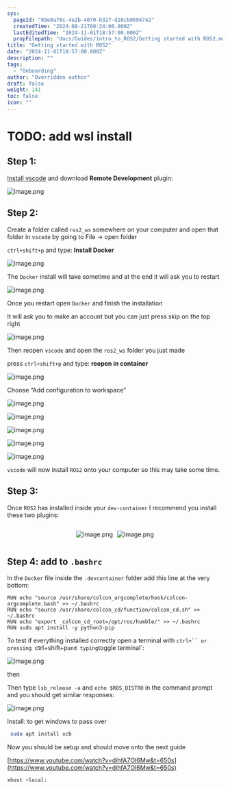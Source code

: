 ```yaml
---
sys:
  pageId: "89e0a78c-4e2b-4070-b327-d28cb0694742"
  createdTime: "2024-08-21T00:24:00.000Z"
  lastEditedTime: "2024-11-01T18:57:00.000Z"
  propFilepath: "docs/Guides/intro_to_ROS2/Getting started with ROS2.md"
title: "Getting started with ROS2"
date: "2024-11-01T18:57:00.000Z"
description: ""
tags:
  - "Onboarding"
author: "Overridden author"
draft: false
weight: 141
toc: false
icon: ""
---
```


# TODO: add wsl install

## Step 1:

[Install vscode](https://code.visualstudio.com/download) and download **Remote Development** plugin:

![image.png](https://prod-files-secure.s3.us-west-2.amazonaws.com/d518164a-d88e-44d1-a4ee-3adb3bd8bce0/efb52993-1881-4a40-b95e-6f020334f022/image.png?X-Amz-Algorithm=AWS4-HMAC-SHA256&X-Amz-Content-Sha256=UNSIGNED-PAYLOAD&X-Amz-Credential=ASIAZI2LB466UC4KOQ5C%2F20250130%2Fus-west-2%2Fs3%2Faws4_request&X-Amz-Date=20250130T080954Z&X-Amz-Expires=3600&X-Amz-Security-Token=IQoJb3JpZ2luX2VjEJb%2F%2F%2F%2F%2F%2F%2F%2F%2F%2FwEaCXVzLXdlc3QtMiJIMEYCIQD0f3cLbiYduTH51besbCd4dElXby4hi0kXdr42Nho62wIhAIhFdrBd22eCoTd%2FYh%2BHf0hz3LCeK4u0PjHIzJEpOZIpKogECJ%2F%2F%2F%2F%2F%2F%2F%2F%2F%2F%2FwEQABoMNjM3NDIzMTgzODA1IgxtR3pD9aZylAYcrcsq3APKLgDxw%2BPFv5Aue%2Fj38cXVC1uVkAQwyuo8F%2B%2BNwhqUchiXmMywmRZEFWQBKbkhbB%2FZ2o1c%2F88MYxLHUr9yD5U%2BQEP95mRzlvi0njwv2xzYxi5EuuXRJVK1ia3iuz4vq7vxDgevvJlhEAC4584PVKUz4vt4p1xi1kolxNjqayOkHmUL3G3x3iG5j%2F2%2Bk6RZwfF4jfWXAMPnegk%2FTBXOYXi%2FA8Mv3odVUQiMHqLmxz%2F6QYnP38tTNrQt5Q%2BVY9EVHpuzg8PyyTr8OU8BXIAVvDOKsZiqjaQ87nrKxCAab49yRYfhL0W2YpZgITOLvpeBP7OMhNT7QcXknTmM6EbGKzGGhTRdlsNANRm0RB17%2FBCbiwIdpcqp4iyY4NvhrbWnxVsrsicg5sXHjxELUnMdI0lbsauVbL59mwstbHO3RM%2F2RVUwwtFSCbV5N2figOHCcPUwMdEuShtuFCuu8Z%2FIIGIYHz8fVQmSQE0Ckfk%2BHxjCgFZNSWLVghYs3j5ELepCKxxyLNk%2FLr9kZei8rH20DJcW3bW5ihpeuLi0%2Bs2SvmtzDrVI700M0ahvqZ33763uyhzi%2BK7yOGsZ0k1Dbp1NPzQzDoQJL5SQ%2BDOahL9v2DlC6MM1f3gWb%2BZSxTunLzDno%2By8BjqkAWTXBv7R2zd24elMnrc%2B01dVr6V%2FZXtP66j44Yx7m%2FR4fwSzhzmZHXWThe8QA7aB%2FZRNMOMPfJcHbeyeOyVJkq0hNLhVZZR2S80uW8kLmZfQLo%2BUincIkZjqm%2FouyAIUzdLO8cYnlMLH6tPhPfTzx4QFh3OEu9%2B2K7WlXxiunoshaL6FRLdQiMfws4TeJFLRfOH6KLxF4l1p39pzGngTbW%2FLXgzw&X-Amz-Signature=13a6cdc4c5066077d7ab928ae6057f6cb2615e78eb3a40f55f81f280c9d02099&X-Amz-SignedHeaders=host&x-id=GetObject)

## Step 2:

Create a folder called `ros2_ws` somewhere on your computer and open that folder in `vscode` by going to File → open folder 

`ctrl+shift+p` and type: **Install Docker**

![image.png](https://prod-files-secure.s3.us-west-2.amazonaws.com/d518164a-d88e-44d1-a4ee-3adb3bd8bce0/2269dc0e-1cd5-47ff-bceb-c04ad9b2eab0/image.png?X-Amz-Algorithm=AWS4-HMAC-SHA256&X-Amz-Content-Sha256=UNSIGNED-PAYLOAD&X-Amz-Credential=ASIAZI2LB466UC4KOQ5C%2F20250130%2Fus-west-2%2Fs3%2Faws4_request&X-Amz-Date=20250130T080954Z&X-Amz-Expires=3600&X-Amz-Security-Token=IQoJb3JpZ2luX2VjEJb%2F%2F%2F%2F%2F%2F%2F%2F%2F%2FwEaCXVzLXdlc3QtMiJIMEYCIQD0f3cLbiYduTH51besbCd4dElXby4hi0kXdr42Nho62wIhAIhFdrBd22eCoTd%2FYh%2BHf0hz3LCeK4u0PjHIzJEpOZIpKogECJ%2F%2F%2F%2F%2F%2F%2F%2F%2F%2F%2FwEQABoMNjM3NDIzMTgzODA1IgxtR3pD9aZylAYcrcsq3APKLgDxw%2BPFv5Aue%2Fj38cXVC1uVkAQwyuo8F%2B%2BNwhqUchiXmMywmRZEFWQBKbkhbB%2FZ2o1c%2F88MYxLHUr9yD5U%2BQEP95mRzlvi0njwv2xzYxi5EuuXRJVK1ia3iuz4vq7vxDgevvJlhEAC4584PVKUz4vt4p1xi1kolxNjqayOkHmUL3G3x3iG5j%2F2%2Bk6RZwfF4jfWXAMPnegk%2FTBXOYXi%2FA8Mv3odVUQiMHqLmxz%2F6QYnP38tTNrQt5Q%2BVY9EVHpuzg8PyyTr8OU8BXIAVvDOKsZiqjaQ87nrKxCAab49yRYfhL0W2YpZgITOLvpeBP7OMhNT7QcXknTmM6EbGKzGGhTRdlsNANRm0RB17%2FBCbiwIdpcqp4iyY4NvhrbWnxVsrsicg5sXHjxELUnMdI0lbsauVbL59mwstbHO3RM%2F2RVUwwtFSCbV5N2figOHCcPUwMdEuShtuFCuu8Z%2FIIGIYHz8fVQmSQE0Ckfk%2BHxjCgFZNSWLVghYs3j5ELepCKxxyLNk%2FLr9kZei8rH20DJcW3bW5ihpeuLi0%2Bs2SvmtzDrVI700M0ahvqZ33763uyhzi%2BK7yOGsZ0k1Dbp1NPzQzDoQJL5SQ%2BDOahL9v2DlC6MM1f3gWb%2BZSxTunLzDno%2By8BjqkAWTXBv7R2zd24elMnrc%2B01dVr6V%2FZXtP66j44Yx7m%2FR4fwSzhzmZHXWThe8QA7aB%2FZRNMOMPfJcHbeyeOyVJkq0hNLhVZZR2S80uW8kLmZfQLo%2BUincIkZjqm%2FouyAIUzdLO8cYnlMLH6tPhPfTzx4QFh3OEu9%2B2K7WlXxiunoshaL6FRLdQiMfws4TeJFLRfOH6KLxF4l1p39pzGngTbW%2FLXgzw&X-Amz-Signature=3a9ac3c57234972cf59340a1425acafe9517b0d4f59cace6e24872aacc06fad6&X-Amz-SignedHeaders=host&x-id=GetObject)

The `Docker` install will take sometime and at the end it will ask you to restart

![image.png](https://prod-files-secure.s3.us-west-2.amazonaws.com/d518164a-d88e-44d1-a4ee-3adb3bd8bce0/ed233f78-be33-4b1f-b89c-9c346c0e961e/image.png?X-Amz-Algorithm=AWS4-HMAC-SHA256&X-Amz-Content-Sha256=UNSIGNED-PAYLOAD&X-Amz-Credential=ASIAZI2LB466UC4KOQ5C%2F20250130%2Fus-west-2%2Fs3%2Faws4_request&X-Amz-Date=20250130T080954Z&X-Amz-Expires=3600&X-Amz-Security-Token=IQoJb3JpZ2luX2VjEJb%2F%2F%2F%2F%2F%2F%2F%2F%2F%2FwEaCXVzLXdlc3QtMiJIMEYCIQD0f3cLbiYduTH51besbCd4dElXby4hi0kXdr42Nho62wIhAIhFdrBd22eCoTd%2FYh%2BHf0hz3LCeK4u0PjHIzJEpOZIpKogECJ%2F%2F%2F%2F%2F%2F%2F%2F%2F%2F%2FwEQABoMNjM3NDIzMTgzODA1IgxtR3pD9aZylAYcrcsq3APKLgDxw%2BPFv5Aue%2Fj38cXVC1uVkAQwyuo8F%2B%2BNwhqUchiXmMywmRZEFWQBKbkhbB%2FZ2o1c%2F88MYxLHUr9yD5U%2BQEP95mRzlvi0njwv2xzYxi5EuuXRJVK1ia3iuz4vq7vxDgevvJlhEAC4584PVKUz4vt4p1xi1kolxNjqayOkHmUL3G3x3iG5j%2F2%2Bk6RZwfF4jfWXAMPnegk%2FTBXOYXi%2FA8Mv3odVUQiMHqLmxz%2F6QYnP38tTNrQt5Q%2BVY9EVHpuzg8PyyTr8OU8BXIAVvDOKsZiqjaQ87nrKxCAab49yRYfhL0W2YpZgITOLvpeBP7OMhNT7QcXknTmM6EbGKzGGhTRdlsNANRm0RB17%2FBCbiwIdpcqp4iyY4NvhrbWnxVsrsicg5sXHjxELUnMdI0lbsauVbL59mwstbHO3RM%2F2RVUwwtFSCbV5N2figOHCcPUwMdEuShtuFCuu8Z%2FIIGIYHz8fVQmSQE0Ckfk%2BHxjCgFZNSWLVghYs3j5ELepCKxxyLNk%2FLr9kZei8rH20DJcW3bW5ihpeuLi0%2Bs2SvmtzDrVI700M0ahvqZ33763uyhzi%2BK7yOGsZ0k1Dbp1NPzQzDoQJL5SQ%2BDOahL9v2DlC6MM1f3gWb%2BZSxTunLzDno%2By8BjqkAWTXBv7R2zd24elMnrc%2B01dVr6V%2FZXtP66j44Yx7m%2FR4fwSzhzmZHXWThe8QA7aB%2FZRNMOMPfJcHbeyeOyVJkq0hNLhVZZR2S80uW8kLmZfQLo%2BUincIkZjqm%2FouyAIUzdLO8cYnlMLH6tPhPfTzx4QFh3OEu9%2B2K7WlXxiunoshaL6FRLdQiMfws4TeJFLRfOH6KLxF4l1p39pzGngTbW%2FLXgzw&X-Amz-Signature=95b8a81b6b2559b81cce02691e36ca3249d899c52260e5f8ea4e61ae13bb4f43&X-Amz-SignedHeaders=host&x-id=GetObject)

Once you restart open `Docker` and finish the installation

It will ask you to make an account but you can just press skip on the top right

![image.png](https://prod-files-secure.s3.us-west-2.amazonaws.com/d518164a-d88e-44d1-a4ee-3adb3bd8bce0/21010ad9-1659-4fd9-9f59-9932a09b2a3d/image.png?X-Amz-Algorithm=AWS4-HMAC-SHA256&X-Amz-Content-Sha256=UNSIGNED-PAYLOAD&X-Amz-Credential=ASIAZI2LB466UC4KOQ5C%2F20250130%2Fus-west-2%2Fs3%2Faws4_request&X-Amz-Date=20250130T080954Z&X-Amz-Expires=3600&X-Amz-Security-Token=IQoJb3JpZ2luX2VjEJb%2F%2F%2F%2F%2F%2F%2F%2F%2F%2FwEaCXVzLXdlc3QtMiJIMEYCIQD0f3cLbiYduTH51besbCd4dElXby4hi0kXdr42Nho62wIhAIhFdrBd22eCoTd%2FYh%2BHf0hz3LCeK4u0PjHIzJEpOZIpKogECJ%2F%2F%2F%2F%2F%2F%2F%2F%2F%2F%2FwEQABoMNjM3NDIzMTgzODA1IgxtR3pD9aZylAYcrcsq3APKLgDxw%2BPFv5Aue%2Fj38cXVC1uVkAQwyuo8F%2B%2BNwhqUchiXmMywmRZEFWQBKbkhbB%2FZ2o1c%2F88MYxLHUr9yD5U%2BQEP95mRzlvi0njwv2xzYxi5EuuXRJVK1ia3iuz4vq7vxDgevvJlhEAC4584PVKUz4vt4p1xi1kolxNjqayOkHmUL3G3x3iG5j%2F2%2Bk6RZwfF4jfWXAMPnegk%2FTBXOYXi%2FA8Mv3odVUQiMHqLmxz%2F6QYnP38tTNrQt5Q%2BVY9EVHpuzg8PyyTr8OU8BXIAVvDOKsZiqjaQ87nrKxCAab49yRYfhL0W2YpZgITOLvpeBP7OMhNT7QcXknTmM6EbGKzGGhTRdlsNANRm0RB17%2FBCbiwIdpcqp4iyY4NvhrbWnxVsrsicg5sXHjxELUnMdI0lbsauVbL59mwstbHO3RM%2F2RVUwwtFSCbV5N2figOHCcPUwMdEuShtuFCuu8Z%2FIIGIYHz8fVQmSQE0Ckfk%2BHxjCgFZNSWLVghYs3j5ELepCKxxyLNk%2FLr9kZei8rH20DJcW3bW5ihpeuLi0%2Bs2SvmtzDrVI700M0ahvqZ33763uyhzi%2BK7yOGsZ0k1Dbp1NPzQzDoQJL5SQ%2BDOahL9v2DlC6MM1f3gWb%2BZSxTunLzDno%2By8BjqkAWTXBv7R2zd24elMnrc%2B01dVr6V%2FZXtP66j44Yx7m%2FR4fwSzhzmZHXWThe8QA7aB%2FZRNMOMPfJcHbeyeOyVJkq0hNLhVZZR2S80uW8kLmZfQLo%2BUincIkZjqm%2FouyAIUzdLO8cYnlMLH6tPhPfTzx4QFh3OEu9%2B2K7WlXxiunoshaL6FRLdQiMfws4TeJFLRfOH6KLxF4l1p39pzGngTbW%2FLXgzw&X-Amz-Signature=56920d8ea1eb485a6bff192a0f604b69aa2e19525f8a145fb28cec819f4975da&X-Amz-SignedHeaders=host&x-id=GetObject)

Then reopen `vscode` and open the `ros2_ws` folder you just made

press `ctrl+shift+p` and type: **reopen in container**

![image.png](https://prod-files-secure.s3.us-west-2.amazonaws.com/d518164a-d88e-44d1-a4ee-3adb3bd8bce0/4e93b8c2-41ad-488c-8095-c74205196118/image.png?X-Amz-Algorithm=AWS4-HMAC-SHA256&X-Amz-Content-Sha256=UNSIGNED-PAYLOAD&X-Amz-Credential=ASIAZI2LB466UC4KOQ5C%2F20250130%2Fus-west-2%2Fs3%2Faws4_request&X-Amz-Date=20250130T080954Z&X-Amz-Expires=3600&X-Amz-Security-Token=IQoJb3JpZ2luX2VjEJb%2F%2F%2F%2F%2F%2F%2F%2F%2F%2FwEaCXVzLXdlc3QtMiJIMEYCIQD0f3cLbiYduTH51besbCd4dElXby4hi0kXdr42Nho62wIhAIhFdrBd22eCoTd%2FYh%2BHf0hz3LCeK4u0PjHIzJEpOZIpKogECJ%2F%2F%2F%2F%2F%2F%2F%2F%2F%2F%2FwEQABoMNjM3NDIzMTgzODA1IgxtR3pD9aZylAYcrcsq3APKLgDxw%2BPFv5Aue%2Fj38cXVC1uVkAQwyuo8F%2B%2BNwhqUchiXmMywmRZEFWQBKbkhbB%2FZ2o1c%2F88MYxLHUr9yD5U%2BQEP95mRzlvi0njwv2xzYxi5EuuXRJVK1ia3iuz4vq7vxDgevvJlhEAC4584PVKUz4vt4p1xi1kolxNjqayOkHmUL3G3x3iG5j%2F2%2Bk6RZwfF4jfWXAMPnegk%2FTBXOYXi%2FA8Mv3odVUQiMHqLmxz%2F6QYnP38tTNrQt5Q%2BVY9EVHpuzg8PyyTr8OU8BXIAVvDOKsZiqjaQ87nrKxCAab49yRYfhL0W2YpZgITOLvpeBP7OMhNT7QcXknTmM6EbGKzGGhTRdlsNANRm0RB17%2FBCbiwIdpcqp4iyY4NvhrbWnxVsrsicg5sXHjxELUnMdI0lbsauVbL59mwstbHO3RM%2F2RVUwwtFSCbV5N2figOHCcPUwMdEuShtuFCuu8Z%2FIIGIYHz8fVQmSQE0Ckfk%2BHxjCgFZNSWLVghYs3j5ELepCKxxyLNk%2FLr9kZei8rH20DJcW3bW5ihpeuLi0%2Bs2SvmtzDrVI700M0ahvqZ33763uyhzi%2BK7yOGsZ0k1Dbp1NPzQzDoQJL5SQ%2BDOahL9v2DlC6MM1f3gWb%2BZSxTunLzDno%2By8BjqkAWTXBv7R2zd24elMnrc%2B01dVr6V%2FZXtP66j44Yx7m%2FR4fwSzhzmZHXWThe8QA7aB%2FZRNMOMPfJcHbeyeOyVJkq0hNLhVZZR2S80uW8kLmZfQLo%2BUincIkZjqm%2FouyAIUzdLO8cYnlMLH6tPhPfTzx4QFh3OEu9%2B2K7WlXxiunoshaL6FRLdQiMfws4TeJFLRfOH6KLxF4l1p39pzGngTbW%2FLXgzw&X-Amz-Signature=38820ced806649261985c972645a27478bacf66db9ca92f3889be3efc197b621&X-Amz-SignedHeaders=host&x-id=GetObject)

Choose “Add configuration to workspace”

![image.png](https://prod-files-secure.s3.us-west-2.amazonaws.com/d518164a-d88e-44d1-a4ee-3adb3bd8bce0/9560b282-5060-4989-ba37-97e7b2c22476/image.png?X-Amz-Algorithm=AWS4-HMAC-SHA256&X-Amz-Content-Sha256=UNSIGNED-PAYLOAD&X-Amz-Credential=ASIAZI2LB466UC4KOQ5C%2F20250130%2Fus-west-2%2Fs3%2Faws4_request&X-Amz-Date=20250130T080954Z&X-Amz-Expires=3600&X-Amz-Security-Token=IQoJb3JpZ2luX2VjEJb%2F%2F%2F%2F%2F%2F%2F%2F%2F%2FwEaCXVzLXdlc3QtMiJIMEYCIQD0f3cLbiYduTH51besbCd4dElXby4hi0kXdr42Nho62wIhAIhFdrBd22eCoTd%2FYh%2BHf0hz3LCeK4u0PjHIzJEpOZIpKogECJ%2F%2F%2F%2F%2F%2F%2F%2F%2F%2F%2FwEQABoMNjM3NDIzMTgzODA1IgxtR3pD9aZylAYcrcsq3APKLgDxw%2BPFv5Aue%2Fj38cXVC1uVkAQwyuo8F%2B%2BNwhqUchiXmMywmRZEFWQBKbkhbB%2FZ2o1c%2F88MYxLHUr9yD5U%2BQEP95mRzlvi0njwv2xzYxi5EuuXRJVK1ia3iuz4vq7vxDgevvJlhEAC4584PVKUz4vt4p1xi1kolxNjqayOkHmUL3G3x3iG5j%2F2%2Bk6RZwfF4jfWXAMPnegk%2FTBXOYXi%2FA8Mv3odVUQiMHqLmxz%2F6QYnP38tTNrQt5Q%2BVY9EVHpuzg8PyyTr8OU8BXIAVvDOKsZiqjaQ87nrKxCAab49yRYfhL0W2YpZgITOLvpeBP7OMhNT7QcXknTmM6EbGKzGGhTRdlsNANRm0RB17%2FBCbiwIdpcqp4iyY4NvhrbWnxVsrsicg5sXHjxELUnMdI0lbsauVbL59mwstbHO3RM%2F2RVUwwtFSCbV5N2figOHCcPUwMdEuShtuFCuu8Z%2FIIGIYHz8fVQmSQE0Ckfk%2BHxjCgFZNSWLVghYs3j5ELepCKxxyLNk%2FLr9kZei8rH20DJcW3bW5ihpeuLi0%2Bs2SvmtzDrVI700M0ahvqZ33763uyhzi%2BK7yOGsZ0k1Dbp1NPzQzDoQJL5SQ%2BDOahL9v2DlC6MM1f3gWb%2BZSxTunLzDno%2By8BjqkAWTXBv7R2zd24elMnrc%2B01dVr6V%2FZXtP66j44Yx7m%2FR4fwSzhzmZHXWThe8QA7aB%2FZRNMOMPfJcHbeyeOyVJkq0hNLhVZZR2S80uW8kLmZfQLo%2BUincIkZjqm%2FouyAIUzdLO8cYnlMLH6tPhPfTzx4QFh3OEu9%2B2K7WlXxiunoshaL6FRLdQiMfws4TeJFLRfOH6KLxF4l1p39pzGngTbW%2FLXgzw&X-Amz-Signature=693922c7fee008f386b1d86c2c62ec8c1eb8a27ff6a3ed0660aede440224071e&X-Amz-SignedHeaders=host&x-id=GetObject)

![image.png](https://prod-files-secure.s3.us-west-2.amazonaws.com/d518164a-d88e-44d1-a4ee-3adb3bd8bce0/2ee63f81-886b-48e8-a553-dc6e5eac99e4/image.png?X-Amz-Algorithm=AWS4-HMAC-SHA256&X-Amz-Content-Sha256=UNSIGNED-PAYLOAD&X-Amz-Credential=ASIAZI2LB466UC4KOQ5C%2F20250130%2Fus-west-2%2Fs3%2Faws4_request&X-Amz-Date=20250130T080954Z&X-Amz-Expires=3600&X-Amz-Security-Token=IQoJb3JpZ2luX2VjEJb%2F%2F%2F%2F%2F%2F%2F%2F%2F%2FwEaCXVzLXdlc3QtMiJIMEYCIQD0f3cLbiYduTH51besbCd4dElXby4hi0kXdr42Nho62wIhAIhFdrBd22eCoTd%2FYh%2BHf0hz3LCeK4u0PjHIzJEpOZIpKogECJ%2F%2F%2F%2F%2F%2F%2F%2F%2F%2F%2FwEQABoMNjM3NDIzMTgzODA1IgxtR3pD9aZylAYcrcsq3APKLgDxw%2BPFv5Aue%2Fj38cXVC1uVkAQwyuo8F%2B%2BNwhqUchiXmMywmRZEFWQBKbkhbB%2FZ2o1c%2F88MYxLHUr9yD5U%2BQEP95mRzlvi0njwv2xzYxi5EuuXRJVK1ia3iuz4vq7vxDgevvJlhEAC4584PVKUz4vt4p1xi1kolxNjqayOkHmUL3G3x3iG5j%2F2%2Bk6RZwfF4jfWXAMPnegk%2FTBXOYXi%2FA8Mv3odVUQiMHqLmxz%2F6QYnP38tTNrQt5Q%2BVY9EVHpuzg8PyyTr8OU8BXIAVvDOKsZiqjaQ87nrKxCAab49yRYfhL0W2YpZgITOLvpeBP7OMhNT7QcXknTmM6EbGKzGGhTRdlsNANRm0RB17%2FBCbiwIdpcqp4iyY4NvhrbWnxVsrsicg5sXHjxELUnMdI0lbsauVbL59mwstbHO3RM%2F2RVUwwtFSCbV5N2figOHCcPUwMdEuShtuFCuu8Z%2FIIGIYHz8fVQmSQE0Ckfk%2BHxjCgFZNSWLVghYs3j5ELepCKxxyLNk%2FLr9kZei8rH20DJcW3bW5ihpeuLi0%2Bs2SvmtzDrVI700M0ahvqZ33763uyhzi%2BK7yOGsZ0k1Dbp1NPzQzDoQJL5SQ%2BDOahL9v2DlC6MM1f3gWb%2BZSxTunLzDno%2By8BjqkAWTXBv7R2zd24elMnrc%2B01dVr6V%2FZXtP66j44Yx7m%2FR4fwSzhzmZHXWThe8QA7aB%2FZRNMOMPfJcHbeyeOyVJkq0hNLhVZZR2S80uW8kLmZfQLo%2BUincIkZjqm%2FouyAIUzdLO8cYnlMLH6tPhPfTzx4QFh3OEu9%2B2K7WlXxiunoshaL6FRLdQiMfws4TeJFLRfOH6KLxF4l1p39pzGngTbW%2FLXgzw&X-Amz-Signature=4796b5d27de224f86132d59d44eb8bc5c3cb782701d928aef8387b5e8507262b&X-Amz-SignedHeaders=host&x-id=GetObject)

![image.png](https://prod-files-secure.s3.us-west-2.amazonaws.com/d518164a-d88e-44d1-a4ee-3adb3bd8bce0/ae1580b2-b048-407e-aed9-b584224a7a04/image.png?X-Amz-Algorithm=AWS4-HMAC-SHA256&X-Amz-Content-Sha256=UNSIGNED-PAYLOAD&X-Amz-Credential=ASIAZI2LB466UC4KOQ5C%2F20250130%2Fus-west-2%2Fs3%2Faws4_request&X-Amz-Date=20250130T080954Z&X-Amz-Expires=3600&X-Amz-Security-Token=IQoJb3JpZ2luX2VjEJb%2F%2F%2F%2F%2F%2F%2F%2F%2F%2FwEaCXVzLXdlc3QtMiJIMEYCIQD0f3cLbiYduTH51besbCd4dElXby4hi0kXdr42Nho62wIhAIhFdrBd22eCoTd%2FYh%2BHf0hz3LCeK4u0PjHIzJEpOZIpKogECJ%2F%2F%2F%2F%2F%2F%2F%2F%2F%2F%2FwEQABoMNjM3NDIzMTgzODA1IgxtR3pD9aZylAYcrcsq3APKLgDxw%2BPFv5Aue%2Fj38cXVC1uVkAQwyuo8F%2B%2BNwhqUchiXmMywmRZEFWQBKbkhbB%2FZ2o1c%2F88MYxLHUr9yD5U%2BQEP95mRzlvi0njwv2xzYxi5EuuXRJVK1ia3iuz4vq7vxDgevvJlhEAC4584PVKUz4vt4p1xi1kolxNjqayOkHmUL3G3x3iG5j%2F2%2Bk6RZwfF4jfWXAMPnegk%2FTBXOYXi%2FA8Mv3odVUQiMHqLmxz%2F6QYnP38tTNrQt5Q%2BVY9EVHpuzg8PyyTr8OU8BXIAVvDOKsZiqjaQ87nrKxCAab49yRYfhL0W2YpZgITOLvpeBP7OMhNT7QcXknTmM6EbGKzGGhTRdlsNANRm0RB17%2FBCbiwIdpcqp4iyY4NvhrbWnxVsrsicg5sXHjxELUnMdI0lbsauVbL59mwstbHO3RM%2F2RVUwwtFSCbV5N2figOHCcPUwMdEuShtuFCuu8Z%2FIIGIYHz8fVQmSQE0Ckfk%2BHxjCgFZNSWLVghYs3j5ELepCKxxyLNk%2FLr9kZei8rH20DJcW3bW5ihpeuLi0%2Bs2SvmtzDrVI700M0ahvqZ33763uyhzi%2BK7yOGsZ0k1Dbp1NPzQzDoQJL5SQ%2BDOahL9v2DlC6MM1f3gWb%2BZSxTunLzDno%2By8BjqkAWTXBv7R2zd24elMnrc%2B01dVr6V%2FZXtP66j44Yx7m%2FR4fwSzhzmZHXWThe8QA7aB%2FZRNMOMPfJcHbeyeOyVJkq0hNLhVZZR2S80uW8kLmZfQLo%2BUincIkZjqm%2FouyAIUzdLO8cYnlMLH6tPhPfTzx4QFh3OEu9%2B2K7WlXxiunoshaL6FRLdQiMfws4TeJFLRfOH6KLxF4l1p39pzGngTbW%2FLXgzw&X-Amz-Signature=c28a087d22593c86fefb67dbc586c80d522c2c069ef2eb447bc392ab58a0a079&X-Amz-SignedHeaders=host&x-id=GetObject)

![image.png](https://prod-files-secure.s3.us-west-2.amazonaws.com/d518164a-d88e-44d1-a4ee-3adb3bd8bce0/53255b28-f75e-430f-b9e3-c0ac8577e42b/image.png?X-Amz-Algorithm=AWS4-HMAC-SHA256&X-Amz-Content-Sha256=UNSIGNED-PAYLOAD&X-Amz-Credential=ASIAZI2LB466UC4KOQ5C%2F20250130%2Fus-west-2%2Fs3%2Faws4_request&X-Amz-Date=20250130T080954Z&X-Amz-Expires=3600&X-Amz-Security-Token=IQoJb3JpZ2luX2VjEJb%2F%2F%2F%2F%2F%2F%2F%2F%2F%2FwEaCXVzLXdlc3QtMiJIMEYCIQD0f3cLbiYduTH51besbCd4dElXby4hi0kXdr42Nho62wIhAIhFdrBd22eCoTd%2FYh%2BHf0hz3LCeK4u0PjHIzJEpOZIpKogECJ%2F%2F%2F%2F%2F%2F%2F%2F%2F%2F%2FwEQABoMNjM3NDIzMTgzODA1IgxtR3pD9aZylAYcrcsq3APKLgDxw%2BPFv5Aue%2Fj38cXVC1uVkAQwyuo8F%2B%2BNwhqUchiXmMywmRZEFWQBKbkhbB%2FZ2o1c%2F88MYxLHUr9yD5U%2BQEP95mRzlvi0njwv2xzYxi5EuuXRJVK1ia3iuz4vq7vxDgevvJlhEAC4584PVKUz4vt4p1xi1kolxNjqayOkHmUL3G3x3iG5j%2F2%2Bk6RZwfF4jfWXAMPnegk%2FTBXOYXi%2FA8Mv3odVUQiMHqLmxz%2F6QYnP38tTNrQt5Q%2BVY9EVHpuzg8PyyTr8OU8BXIAVvDOKsZiqjaQ87nrKxCAab49yRYfhL0W2YpZgITOLvpeBP7OMhNT7QcXknTmM6EbGKzGGhTRdlsNANRm0RB17%2FBCbiwIdpcqp4iyY4NvhrbWnxVsrsicg5sXHjxELUnMdI0lbsauVbL59mwstbHO3RM%2F2RVUwwtFSCbV5N2figOHCcPUwMdEuShtuFCuu8Z%2FIIGIYHz8fVQmSQE0Ckfk%2BHxjCgFZNSWLVghYs3j5ELepCKxxyLNk%2FLr9kZei8rH20DJcW3bW5ihpeuLi0%2Bs2SvmtzDrVI700M0ahvqZ33763uyhzi%2BK7yOGsZ0k1Dbp1NPzQzDoQJL5SQ%2BDOahL9v2DlC6MM1f3gWb%2BZSxTunLzDno%2By8BjqkAWTXBv7R2zd24elMnrc%2B01dVr6V%2FZXtP66j44Yx7m%2FR4fwSzhzmZHXWThe8QA7aB%2FZRNMOMPfJcHbeyeOyVJkq0hNLhVZZR2S80uW8kLmZfQLo%2BUincIkZjqm%2FouyAIUzdLO8cYnlMLH6tPhPfTzx4QFh3OEu9%2B2K7WlXxiunoshaL6FRLdQiMfws4TeJFLRfOH6KLxF4l1p39pzGngTbW%2FLXgzw&X-Amz-Signature=9cdf31a14442a6dee2741db2eb21b6ca0c0a69b3645474bed02904cb58da543e&X-Amz-SignedHeaders=host&x-id=GetObject)

![image.png](https://prod-files-secure.s3.us-west-2.amazonaws.com/d518164a-d88e-44d1-a4ee-3adb3bd8bce0/7c562767-5af9-4ffb-97d1-327bcdf4ee00/image.png?X-Amz-Algorithm=AWS4-HMAC-SHA256&X-Amz-Content-Sha256=UNSIGNED-PAYLOAD&X-Amz-Credential=ASIAZI2LB466UC4KOQ5C%2F20250130%2Fus-west-2%2Fs3%2Faws4_request&X-Amz-Date=20250130T080954Z&X-Amz-Expires=3600&X-Amz-Security-Token=IQoJb3JpZ2luX2VjEJb%2F%2F%2F%2F%2F%2F%2F%2F%2F%2FwEaCXVzLXdlc3QtMiJIMEYCIQD0f3cLbiYduTH51besbCd4dElXby4hi0kXdr42Nho62wIhAIhFdrBd22eCoTd%2FYh%2BHf0hz3LCeK4u0PjHIzJEpOZIpKogECJ%2F%2F%2F%2F%2F%2F%2F%2F%2F%2F%2FwEQABoMNjM3NDIzMTgzODA1IgxtR3pD9aZylAYcrcsq3APKLgDxw%2BPFv5Aue%2Fj38cXVC1uVkAQwyuo8F%2B%2BNwhqUchiXmMywmRZEFWQBKbkhbB%2FZ2o1c%2F88MYxLHUr9yD5U%2BQEP95mRzlvi0njwv2xzYxi5EuuXRJVK1ia3iuz4vq7vxDgevvJlhEAC4584PVKUz4vt4p1xi1kolxNjqayOkHmUL3G3x3iG5j%2F2%2Bk6RZwfF4jfWXAMPnegk%2FTBXOYXi%2FA8Mv3odVUQiMHqLmxz%2F6QYnP38tTNrQt5Q%2BVY9EVHpuzg8PyyTr8OU8BXIAVvDOKsZiqjaQ87nrKxCAab49yRYfhL0W2YpZgITOLvpeBP7OMhNT7QcXknTmM6EbGKzGGhTRdlsNANRm0RB17%2FBCbiwIdpcqp4iyY4NvhrbWnxVsrsicg5sXHjxELUnMdI0lbsauVbL59mwstbHO3RM%2F2RVUwwtFSCbV5N2figOHCcPUwMdEuShtuFCuu8Z%2FIIGIYHz8fVQmSQE0Ckfk%2BHxjCgFZNSWLVghYs3j5ELepCKxxyLNk%2FLr9kZei8rH20DJcW3bW5ihpeuLi0%2Bs2SvmtzDrVI700M0ahvqZ33763uyhzi%2BK7yOGsZ0k1Dbp1NPzQzDoQJL5SQ%2BDOahL9v2DlC6MM1f3gWb%2BZSxTunLzDno%2By8BjqkAWTXBv7R2zd24elMnrc%2B01dVr6V%2FZXtP66j44Yx7m%2FR4fwSzhzmZHXWThe8QA7aB%2FZRNMOMPfJcHbeyeOyVJkq0hNLhVZZR2S80uW8kLmZfQLo%2BUincIkZjqm%2FouyAIUzdLO8cYnlMLH6tPhPfTzx4QFh3OEu9%2B2K7WlXxiunoshaL6FRLdQiMfws4TeJFLRfOH6KLxF4l1p39pzGngTbW%2FLXgzw&X-Amz-Signature=8abbf1554e2bba20a96febcbfb7dd1833e612a93276928c7d9aa9079a8606c98&X-Amz-SignedHeaders=host&x-id=GetObject)

`vscode` will now install `ROS2` onto your computer so this may take some time.

## Step 3:

Once `ROS2` has installed inside your `dev-container` I recommend you install these two plugins:

<div style="display: flex;flex-direction: row; column-gap:10px; max-width: 630px;justify-content: center;">
<div>

![image.png](https://prod-files-secure.s3.us-west-2.amazonaws.com/d518164a-d88e-44d1-a4ee-3adb3bd8bce0/3fc3d550-5a54-4ba1-ba6b-faa01cdb7369/image.png?X-Amz-Algorithm=AWS4-HMAC-SHA256&X-Amz-Content-Sha256=UNSIGNED-PAYLOAD&X-Amz-Credential=ASIAZI2LB466YRYNWKIA%2F20250130%2Fus-west-2%2Fs3%2Faws4_request&X-Amz-Date=20250130T080955Z&X-Amz-Expires=3600&X-Amz-Security-Token=IQoJb3JpZ2luX2VjEJb%2F%2F%2F%2F%2F%2F%2F%2F%2F%2FwEaCXVzLXdlc3QtMiJIMEYCIQC%2FFozjhWAd8yMS%2FR5Ui%2FMux1jD%2FHS1p6fZsZDJbKQdAAIhAPnZuIXexq2fhBUZxeQSM6sIpI4XoNWF0xs9u0EHvXDlKogECJ%2F%2F%2F%2F%2F%2F%2F%2F%2F%2F%2FwEQABoMNjM3NDIzMTgzODA1Igyu4I%2Fb3EDr5aBvvAIq3ANJS0AirXgH5d7IMJ5D%2BGBwwPxyYIkFVDfZq5AAWf2JdI9Xxy9h%2BtKO%2Fe%2Fo0l26B36jA0Z0n%2BApK55aeiz8AgLNjap27mUqxk0jHHQKRqlQK%2B9etChyOjpwyxIBMBIZ5IOlMsEPOscJBY%2B627Kcb9ors5ULJztdwO9y5WcZm6VHF0NCldnnGYucAO8Qr00f2GapUAY979fDLu8V8720scatFo5%2FKwjHlZPkyI6LVUWsrIj8mMV0Ya1%2Fxh0EQ0GHUlLYq3KtCI2KrHCyask83XjInXiIVQsOYj3ZQS338bKmM8L1SkkQxHA%2BfxmqA6QObm95xWPMmR0YowllQQfW0Xcxx7hpfrf4qKGsEDqdw1Rz8mEGATBQLtzmPbLvL%2F4BCCRiX%2Br4XiPn46Hl6EPKmOBImvwtk%2BmtTxvwS0%2B8PyhgigAIRMt7nvhO7i0k%2FJ%2Bq1x4%2FPhhpN%2BmwCkR6jCFZOxT9QggqBY7fA8uO9YOGFM6kTcSWIP5DcGo%2BzVktWbrsDfwAFNZMBcfPuQUYZvN0VDhDYvTOP%2F6HpMIyVnPgRf9PqOYKzXYF3LlNpF677C3YLqhyu%2Fi%2FQ2OwoG0YNjfl5JTjHQxR4P%2FNCqqhypFELDziycdbieZDcMLnjx4y4zCIpOy8BjqkAdK5IpLVr1LZFTu00kBEV5ky%2F6n1Q7bbUgZ5R4eZH1waOAnj1RC0woZlbuzsrrMslG0RqhZpJKMO2yq%2BvXG2KV7EuIx00o5dPM6AuGEVzQe835XupdRCduF3kemB9kMo9uwti2zJjZnO6ielQwZQUnye2wxj1Yvc8fUj5x7eE1eXc0uRBeKWA1QRh2UqvQ%2BIFgCOl8Nw216q4ilhHaVmrKAjSAqo&X-Amz-Signature=ec6fa97102b8b54cd626b949f2aa8a188ceb70647658a286d6d40f44c7678f1d&X-Amz-SignedHeaders=host&x-id=GetObject)

</div>
<div>

![image.png](https://prod-files-secure.s3.us-west-2.amazonaws.com/d518164a-d88e-44d1-a4ee-3adb3bd8bce0/d994cc66-13c2-4093-a5a3-f84cf4601a82/image.png?X-Amz-Algorithm=AWS4-HMAC-SHA256&X-Amz-Content-Sha256=UNSIGNED-PAYLOAD&X-Amz-Credential=ASIAZI2LB466XZPMSWNJ%2F20250130%2Fus-west-2%2Fs3%2Faws4_request&X-Amz-Date=20250130T080956Z&X-Amz-Expires=3600&X-Amz-Security-Token=IQoJb3JpZ2luX2VjEJb%2F%2F%2F%2F%2F%2F%2F%2F%2F%2FwEaCXVzLXdlc3QtMiJIMEYCIQC8J2GRyvQ2mS%2FFkLNmREp9q7oxg4NgYTOoUebJlcbK3AIhAKxEYaK6U3wI4sARJscbou975GPAJBdgjjUQRnjYAYe3KogECJ%2F%2F%2F%2F%2F%2F%2F%2F%2F%2F%2FwEQABoMNjM3NDIzMTgzODA1IgzHR%2F3tIaVbu8c%2F7Msq3AMSLX0Wu97JZilkrJ4KL7MfJSVlbTV73dJCj0LvermLXSPRCpzy2h8ZJuI7EFbVDmBKZnAbre0iBl3ed4pkSvN1RcVmmxQtMBbzg8KXMC51%2BCcUA%2F%2Fw3rRkl3rq382qpozLzA%2Fu9xtcw6Noaeuq9DbxneWPgX2bJJPqcvhw%2BAvkCAZ8QfA6cl9pZA%2FQviUF1XaqHKXaKU1u1RJws6m4TjunTTvL0vi6G7GIck7lMFyqtNeFj0PH3cLhH59XzuGCd2wZInt7Y1sGNRq5AJonjUBBTAvirSWkePTO9aCCTuYeEKpa397uGNS0EtfzlVTeQDOUd%2FCTMjz3Nlm5lflYkvI%2BW4O8qg%2F%2FbmvM0TjKZ4xc3FBWKfuWV2t%2BbmHrSPWxvsfqHmzF1jRy0acRULDHW1aVujT6aHFXqRiEepGLYe49IUGHMq8Mo5vg8bWXfgZFbnIcPafers3fB6jk9J63jahsMD0hZceA7mXSSWazrv%2BgyRwdKqu6xV5BZ%2B%2BaKl%2FcWsabN0e8ay%2Bt2XHl4Pz5KYeYWp7CEgXFe619eugslzZ5AVUcVp41eQvwq4TIUvaPEP6ypDR0TvM0NgNZlts5jYnBVkTbQJIqXeA07jLH5VPu7ccSqMsHDfgCsgjC4TC7pOy8BjqkAaIDrSc47bIsXsU4fnbXdT6xJYs%2BXJfT9BQBA30CCqtthddkLu%2BDriRsRJAWuYfvWI5MyI9nhGZQwkibkGlIPBR5KHFsVDcX%2FckoOm7NwyIbyL%2FirtZB11J737%2FzvaRLOHent4wKtZGcL0AeLhtYzj5OMbq6WdyxnEzFIfIf%2BcryyLgiuBYYL5%2FYPAxZPabCWoUK7xow19a9gznoPnM%2FxJMIMzwR&X-Amz-Signature=7a6d9cf7e3257dcac93633316de1616cdba8e4ac94e71ee373323daf5658497c&X-Amz-SignedHeaders=host&x-id=GetObject)

</div>
</div>

## Step 4: add to `.bashrc`

In the `Docker` file inside the `.devcontainer` folder add this line at the very bottom: 

```docker
RUN echo "source /usr/share/colcon_argcomplete/hook/colcon-argcomplete.bash" >> ~/.bashrc
RUN echo "source /usr/share/colcon_cd/function/colcon_cd.sh" >> ~/.bashrc
RUN echo "export _colcon_cd_root=/opt/ros/humble/" >> ~/.bashrc
RUN sudo apt install -y python3-pip 
```

To test if everything installed correctly open a terminal with `ctrl+`` or pressing `ctrl+shift+p` and typing `toggle terminal`:

![image.png](https://prod-files-secure.s3.us-west-2.amazonaws.com/d518164a-d88e-44d1-a4ee-3adb3bd8bce0/6a4943d8-b04e-4c02-9a58-775f3384d1a5/image.png?X-Amz-Algorithm=AWS4-HMAC-SHA256&X-Amz-Content-Sha256=UNSIGNED-PAYLOAD&X-Amz-Credential=ASIAZI2LB466UC4KOQ5C%2F20250130%2Fus-west-2%2Fs3%2Faws4_request&X-Amz-Date=20250130T080954Z&X-Amz-Expires=3600&X-Amz-Security-Token=IQoJb3JpZ2luX2VjEJb%2F%2F%2F%2F%2F%2F%2F%2F%2F%2FwEaCXVzLXdlc3QtMiJIMEYCIQD0f3cLbiYduTH51besbCd4dElXby4hi0kXdr42Nho62wIhAIhFdrBd22eCoTd%2FYh%2BHf0hz3LCeK4u0PjHIzJEpOZIpKogECJ%2F%2F%2F%2F%2F%2F%2F%2F%2F%2F%2FwEQABoMNjM3NDIzMTgzODA1IgxtR3pD9aZylAYcrcsq3APKLgDxw%2BPFv5Aue%2Fj38cXVC1uVkAQwyuo8F%2B%2BNwhqUchiXmMywmRZEFWQBKbkhbB%2FZ2o1c%2F88MYxLHUr9yD5U%2BQEP95mRzlvi0njwv2xzYxi5EuuXRJVK1ia3iuz4vq7vxDgevvJlhEAC4584PVKUz4vt4p1xi1kolxNjqayOkHmUL3G3x3iG5j%2F2%2Bk6RZwfF4jfWXAMPnegk%2FTBXOYXi%2FA8Mv3odVUQiMHqLmxz%2F6QYnP38tTNrQt5Q%2BVY9EVHpuzg8PyyTr8OU8BXIAVvDOKsZiqjaQ87nrKxCAab49yRYfhL0W2YpZgITOLvpeBP7OMhNT7QcXknTmM6EbGKzGGhTRdlsNANRm0RB17%2FBCbiwIdpcqp4iyY4NvhrbWnxVsrsicg5sXHjxELUnMdI0lbsauVbL59mwstbHO3RM%2F2RVUwwtFSCbV5N2figOHCcPUwMdEuShtuFCuu8Z%2FIIGIYHz8fVQmSQE0Ckfk%2BHxjCgFZNSWLVghYs3j5ELepCKxxyLNk%2FLr9kZei8rH20DJcW3bW5ihpeuLi0%2Bs2SvmtzDrVI700M0ahvqZ33763uyhzi%2BK7yOGsZ0k1Dbp1NPzQzDoQJL5SQ%2BDOahL9v2DlC6MM1f3gWb%2BZSxTunLzDno%2By8BjqkAWTXBv7R2zd24elMnrc%2B01dVr6V%2FZXtP66j44Yx7m%2FR4fwSzhzmZHXWThe8QA7aB%2FZRNMOMPfJcHbeyeOyVJkq0hNLhVZZR2S80uW8kLmZfQLo%2BUincIkZjqm%2FouyAIUzdLO8cYnlMLH6tPhPfTzx4QFh3OEu9%2B2K7WlXxiunoshaL6FRLdQiMfws4TeJFLRfOH6KLxF4l1p39pzGngTbW%2FLXgzw&X-Amz-Signature=a2c599bfb1fe49dd51c0b9462284b4be17f9494977abe602b22018958916dc03&X-Amz-SignedHeaders=host&x-id=GetObject)

then 

Then type `lsb_release -a` and `echo $ROS_DISTRO` in the command prompt and you should get similar responses:

![image.png](https://prod-files-secure.s3.us-west-2.amazonaws.com/d518164a-d88e-44d1-a4ee-3adb3bd8bce0/3e635dec-a805-4e85-8b9e-d000e5b71a4e/image.png?X-Amz-Algorithm=AWS4-HMAC-SHA256&X-Amz-Content-Sha256=UNSIGNED-PAYLOAD&X-Amz-Credential=ASIAZI2LB466UC4KOQ5C%2F20250130%2Fus-west-2%2Fs3%2Faws4_request&X-Amz-Date=20250130T080954Z&X-Amz-Expires=3600&X-Amz-Security-Token=IQoJb3JpZ2luX2VjEJb%2F%2F%2F%2F%2F%2F%2F%2F%2F%2FwEaCXVzLXdlc3QtMiJIMEYCIQD0f3cLbiYduTH51besbCd4dElXby4hi0kXdr42Nho62wIhAIhFdrBd22eCoTd%2FYh%2BHf0hz3LCeK4u0PjHIzJEpOZIpKogECJ%2F%2F%2F%2F%2F%2F%2F%2F%2F%2F%2FwEQABoMNjM3NDIzMTgzODA1IgxtR3pD9aZylAYcrcsq3APKLgDxw%2BPFv5Aue%2Fj38cXVC1uVkAQwyuo8F%2B%2BNwhqUchiXmMywmRZEFWQBKbkhbB%2FZ2o1c%2F88MYxLHUr9yD5U%2BQEP95mRzlvi0njwv2xzYxi5EuuXRJVK1ia3iuz4vq7vxDgevvJlhEAC4584PVKUz4vt4p1xi1kolxNjqayOkHmUL3G3x3iG5j%2F2%2Bk6RZwfF4jfWXAMPnegk%2FTBXOYXi%2FA8Mv3odVUQiMHqLmxz%2F6QYnP38tTNrQt5Q%2BVY9EVHpuzg8PyyTr8OU8BXIAVvDOKsZiqjaQ87nrKxCAab49yRYfhL0W2YpZgITOLvpeBP7OMhNT7QcXknTmM6EbGKzGGhTRdlsNANRm0RB17%2FBCbiwIdpcqp4iyY4NvhrbWnxVsrsicg5sXHjxELUnMdI0lbsauVbL59mwstbHO3RM%2F2RVUwwtFSCbV5N2figOHCcPUwMdEuShtuFCuu8Z%2FIIGIYHz8fVQmSQE0Ckfk%2BHxjCgFZNSWLVghYs3j5ELepCKxxyLNk%2FLr9kZei8rH20DJcW3bW5ihpeuLi0%2Bs2SvmtzDrVI700M0ahvqZ33763uyhzi%2BK7yOGsZ0k1Dbp1NPzQzDoQJL5SQ%2BDOahL9v2DlC6MM1f3gWb%2BZSxTunLzDno%2By8BjqkAWTXBv7R2zd24elMnrc%2B01dVr6V%2FZXtP66j44Yx7m%2FR4fwSzhzmZHXWThe8QA7aB%2FZRNMOMPfJcHbeyeOyVJkq0hNLhVZZR2S80uW8kLmZfQLo%2BUincIkZjqm%2FouyAIUzdLO8cYnlMLH6tPhPfTzx4QFh3OEu9%2B2K7WlXxiunoshaL6FRLdQiMfws4TeJFLRfOH6KLxF4l1p39pzGngTbW%2FLXgzw&X-Amz-Signature=3af75d6a28981643d4841ef2cc9789cc4849c19ff1621426a687eb5214927d77&X-Amz-SignedHeaders=host&x-id=GetObject)

Install:  to get windows to pass over

```bash
 sudo apt install xcb
```

Now you should be setup and should move onto the next guide 

[https://www.youtube.com/watch?v=dihfA7Ol6Mw&t=650s](https://www.youtube.com/watch?v=dihfA7Ol6Mw&t=650s)

```python
xhost +local:
```
